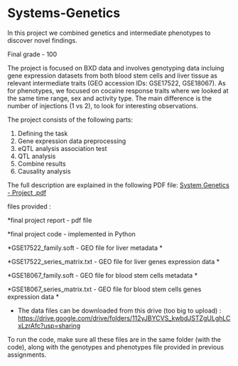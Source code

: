 # Systems-Genetics

In this project we combined genetics and intermediate phenotypes to discover novel findings. 

Final grade - 100

The project is focused on BXD data and involves genotyping data incluing gene expression datasets from both blood stem cells and liver tissue as relevant intermediate traits (GEO accession IDs: GSE17522, GSE18067). 
As for phenotypes, we focused on cocaine response traits where we looked at the same time range, sex and activity type. 
The main difference is the number of injections (1 vs 2), to look for interesting observations.

The project consists of the following parts:
1. Defining the task 
2. Gene expression data preprocessing
3. eQTL analysis association test
4. QTL analysis
5. Combine results
6. Causality analysis

The full description are explained in the following PDF file: [System Genetics - Project .pdf](https://github.com/PlutovMaggi/Systems-Genetics/files/14009044/System.Genetics.-.Project.pdf)

files provided : 

*final project report - pdf file

*final project code - implemented in Python

*GSE17522_family.soft - GEO file for liver metadata *

*GSE17522_series_matrix.txt - GEO file for liver genes expression data *

*GSE18067_family.soft - GEO file for blood stem cells metadata *

*GSE18067_series_matrix.txt - GEO file for blood stem cells genes expression data *

- The data files can be downloaded from this drive (too big to upload) : https://drive.google.com/drive/folders/112yJBYCVS_kwbdJSTZgULghLCxLzrAfc?usp=sharing


To run the code, make sure all these files are in the same folder (with the code), along with the genotypes and phenotypes file provided in previous assignments.
